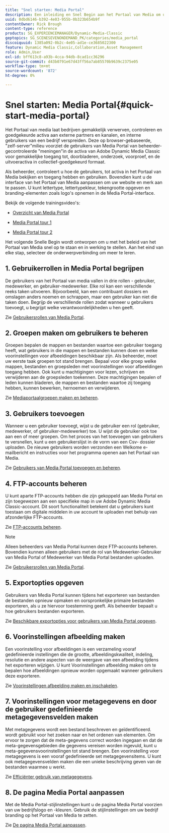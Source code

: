 ```yaml
---
title: "Snel starten: Media Portal"
description: Een inleiding en Snel Begin aan het Portaal van Media om u te helpen snel met de technieken en het beleid van het Portaal van Media in Adobe Dynamic Media Classic opstaan.
uuid: 0dbd6146-b392-4e03-955b-0b323b654b9f
contentOwner: Rick Brough
content-type: reference
products: SG_EXPERIENCEMANAGER/Dynamic-Media-Classic
geptopics: SG_SCENESEVENONDEMAND_PK/categories/media_portal
discoiquuid: 1385a092-0b2c-4e05-ad1e-ce3685022300
feature: Dynamic Media Classic,Collaboration,Asset Management
role: Admin,User
exl-id: bff613c8-a93b-4cca-94db-8cad1cc36296
source-git-commit: d43b0791e67d43ff56a7ab85570b9639c2375e05
workflow-type: tm+mt
source-wordcount: '872'
ht-degree: 0%

---
```


# Snel starten: Media Portal{#quick-start-media-portal}

Het Portaal van media laat bedrijven gemakkelijk verwerven, controleren en goedgekeurde activa aan externe partners en kanalen, en interne gebruikers van een bedrijf verspreiden. Deze op browser-gebaseerde, &quot;zelf-server&quot;milieu voorziet de gebruikers van Media Portal van beheerder-gecontroleerde &quot;meningen&quot;in de activa van Adobe Dynamic Media Classic voor gemakkelijke toegang tot, doorbladeren, onderzoek, voorproef, en de uitvoeractiva in collectief-goedgekeurd formaat.

Als beheerder, controleert u hoe de gebruikers, tot activa in het Portaal van Media bekijken en toegang hebben en gebruiken. Bovendien kunt u de interface van het Portaal van Media aanpassen om uw website en merk aan te passen. U kunt lettertype, lettertypekleur, tekengrootte opgeven en branding-elementen zoals logo&#39;s opnemen in de Media Portal-interface.

Bekijk de volgende trainingsvideo&#39;s:

* [Overzicht van Media Portal](https://s7d5.scene7.com/s7viewers/html5/VideoViewer.html?videoserverurl=https://s7d5.scene7.com/is/content/&amp;emailurl=https://s7d5.scene7.com/s7/emailFriend&amp;serverUrl=https://s7d5.scene7.com/is/image/&amp;config=Scene7SharedAssets/Universal_HTML5_Video&amp;contenturl=https://s7d5.scene7.com/skins/&amp;asset=S7tutorials/544_mp_overview1_converted%20renamed_Done-AVS)

* [Media Portal tour 1](https://s7d5.scene7.com/s7viewers/html5/VideoViewer.html?videoserverurl=https://s7d5.scene7.com/is/content/&amp;emailurl=https://s7d5.scene7.com/s7/emailFriend&amp;serverUrl=https://s7d5.scene7.com/is/image/&amp;config=Scene7SharedAssets/Universal_HTML5_Video&amp;contenturl=https://s7d5.scene7.com/skins/&amp;asset=S7tutorials/545_mp_tour1_user_converted%20renamed_Done-AVS)

* [Media Portal tour 2](https://s7d5.scene7.com/s7viewers/html5/VideoViewer.html?videoserverurl=https://s7d5.scene7.com/is/content/&amp;emailurl=https://s7d5.scene7.com/s7/emailFriend&amp;serverUrl=https://s7d5.scene7.com/is/image/&amp;config=Scene7SharedAssets/Universal_HTML5_Video&amp;contenturl=https://s7d5.scene7.com/skins/&amp;asset=S7tutorials/546_mp_tour2_admin_converted%20renamed_Done-AVS)

Het volgende Snelle Begin wordt ontworpen om u met het beleid van het Portaal van Media snel op te staan en in werking te stellen. Aan het eind van elke stap, selecteer de onderwerpverbinding om meer te leren.

## 1. Gebruikerrollen in Media Portal begrijpen

De gebruikers van het Portaal van media vallen in drie rollen - gebruiker, medewerker, en gebruiker-medewerker. Elke rol kan een verschillende reeks taken uitvoeren. Bijvoorbeeld, kan een contribuant dossiers en omslagen anders noemen en schrappen, maar een gebruiker kan niet die taken doen. Begrijp de verschillende rollen zodat wanneer u gebruikers toevoegt, u begrijpt welke verantwoordelijkheden u hen geeft.

Zie [Gebruikersrollen van Media Portal](media-portal-user-roles.md#media_portal_user_roles).

## 2. Groepen maken om gebruikers te beheren

Groepen bepalen de mappen en bestanden waartoe een gebruiker toegang heeft, wat gebruikers in die mappen en bestanden kunnen doen en welke voorinstellingen voor afbeeldingen beschikbaar zijn. Als beheerder, moet uw eerste taak groepen tot stand brengen. Bepaal voor elke groep welke mappen, bestanden en groepsleden met voorinstellingen voor afbeeldingen toegang hebben. Ook kunt u machtigingen voor lezen, schrijven en verwijderen aan de groepsleden toekennen. Deze machtigingen bepalen of leden kunnen bladeren, de mappen en bestanden waartoe zij toegang hebben, kunnen bewerken, hernoemen en verwijderen.

Zie [Mediaportaalgroepen maken en beheren](creating-media-portal-groups.md#creating_and_managing_media_portal_groups).

## 3. Gebruikers toevoegen

Wanneer u een gebruiker toevoegt, wijst u de gebruiker een rol (gebruiker, medewerker, of gebruiker-medewerker) toe. U wijst de gebruiker ook toe aan een of meer groepen. Om het proces van het toevoegen van gebruikers te versnellen, kunt u een gebruikerslijst in de vorm van een Csv- dossier uploaden. De nieuwe gebruikers worden verzonden een Welkome e-mailbericht en instructies voor het programma openen aan het Portaal van Media.

Zie [Gebruikers van Media Portal toevoegen en beheren](adding-media-portal-users.md#adding_and_managing_media_portal_users).

## 4. FTP-accounts beheren

U kunt aparte FTP-accounts hebben die zijn gekoppeld aan Media Portal en zijn toegewezen aan een specifieke map in uw Adobe Dynamic Media Classic-account. Dit soort functionaliteit betekent dat u gebruikers kunt toestaan om digitale middelen in uw account te uploaden met behulp van afzonderlijke FTP-accounts.

Zie [FTP-accounts beheren](ftp-accounts.md#managing_ftp_accounts).

>[!NOTE]
>
>Alleen beheerders van Media Portal kunnen deze FTP-accounts beheren. Bovendien kunnen alleen gebruikers met de rol van Medewerker-Gebruiker van Media Portal of Medewerker van Media Portal bestanden uploaden.

Zie [Gebruikersrollen van Media Portal](media-portal-user-roles.md#media_portal_user_roles).

## 5. Exportopties opgeven

Gebruikers van Media Portal kunnen tijdens het exporteren van bestanden de bestanden opnieuw opmaken en oorspronkelijke primaire bestanden exporteren, als u ze hiervoor toestemming geeft. Als beheerder bepaalt u hoe gebruikers bestanden exporteren.

Zie [Beschikbare exportopties voor gebruikers van Media Portal opgeven](specifying-export-options-available-media.md#specifying_export_options_available_to_media_portal_users).

## 6. Voorinstellingen afbeelding maken

Een voorinstelling voor afbeeldingen is een verzameling vooraf gedefinieerde instellingen die de grootte, afbeeldingskwaliteit, indeling, resolutie en andere aspecten van de weergave van een afbeelding tijdens het exporteren wijzigen. U kunt Voorinstellingen afbeelding maken om te bepalen hoe afbeeldingen opnieuw worden opgemaakt wanneer gebruikers deze exporteren.

Zie [Voorinstellingen afbeelding maken en inschakelen](creating-enabling-image-presets.md#creating_and_enabling_image_presets).

## 7. Voorinstellingen voor metagegevens en door de gebruiker gedefinieerde metagegevensvelden maken

Met metagegevens wordt een bestand beschreven en geïdentificeerd. wordt gebruikt voor het zoeken naar en het ordenen van elementen. Om ervoor te zorgen dat de meta-gegevens correct worden ingegaan en dat de meta-gegevensgebieden die gegevens vereisen worden ingevuld, kunt u meta-gegevensvoorinstellingen tot stand brengen. Een voorinstelling voor metagegevens is een vooraf gedefinieerde set metagegevensitems. U kunt ook metagegevensvelden maken die een unieke beschrijving geven van de bestanden waarmee u werkt.

Zie [Efficiënter gebruik van metagegevens](making-efficient-metadata.md#making_more_efficient_use_of_metadata).

## 8. De pagina Media Portal aanpassen

Met de Media Portal-stijlinstellingen kunt u de pagina Media Portal voorzien van uw bedrijfslogo en -kleuren. Gebruik de stijlinstellingen om uw bedrijf branding op het Portaal van Media te zetten.

Zie [De pagina Media Portal aanpassen](customizing-media-portal-screen.md#customizing_the_media_portal_screen).

